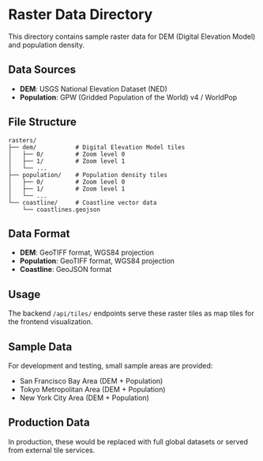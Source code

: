 # Raster Data Directory

This directory contains sample raster data for DEM (Digital Elevation Model) and population density.

## Data Sources

- **DEM**: USGS National Elevation Dataset (NED)
- **Population**: GPW (Gridded Population of the World) v4 / WorldPop

## File Structure

```
rasters/
├── dem/           # Digital Elevation Model tiles
│   ├── 0/         # Zoom level 0
│   ├── 1/         # Zoom level 1
│   └── ...
├── population/    # Population density tiles
│   ├── 0/         # Zoom level 0
│   ├── 1/         # Zoom level 1
│   └── ...
└── coastline/     # Coastline vector data
    └── coastlines.geojson
```

## Data Format

- **DEM**: GeoTIFF format, WGS84 projection
- **Population**: GeoTIFF format, WGS84 projection
- **Coastline**: GeoJSON format

## Usage

The backend `/api/tiles/` endpoints serve these raster tiles as map tiles for the frontend visualization.

## Sample Data

For development and testing, small sample areas are provided:
- San Francisco Bay Area (DEM + Population)
- Tokyo Metropolitan Area (DEM + Population)
- New York City Area (DEM + Population)

## Production Data

In production, these would be replaced with full global datasets or served from external tile services.
